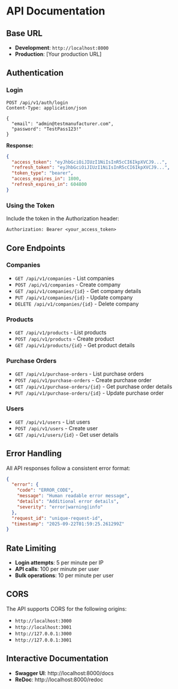 # API Documentation

## Base URL
- **Development**: `http://localhost:8000`
- **Production**: [Your production URL]

## Authentication

### Login
```http
POST /api/v1/auth/login
Content-Type: application/json

{
  "email": "admin@testmanufacturer.com",
  "password": "TestPass123!"
}
```

**Response:**
```json
{
  "access_token": "eyJhbGciOiJIUzI1NiIsInR5cCI6IkpXVCJ9...",
  "refresh_token": "eyJhbGciOiJIUzI1NiIsInR5cCI6IkpXVCJ9...",
  "token_type": "bearer",
  "access_expires_in": 1800,
  "refresh_expires_in": 604800
}
```

### Using the Token
Include the token in the Authorization header:
```http
Authorization: Bearer <your_access_token>
```

## Core Endpoints

### Companies
- `GET /api/v1/companies` - List companies
- `POST /api/v1/companies` - Create company
- `GET /api/v1/companies/{id}` - Get company details
- `PUT /api/v1/companies/{id}` - Update company
- `DELETE /api/v1/companies/{id}` - Delete company

### Products
- `GET /api/v1/products` - List products
- `POST /api/v1/products` - Create product
- `GET /api/v1/products/{id}` - Get product details

### Purchase Orders
- `GET /api/v1/purchase-orders` - List purchase orders
- `POST /api/v1/purchase-orders` - Create purchase order
- `GET /api/v1/purchase-orders/{id}` - Get purchase order details
- `PUT /api/v1/purchase-orders/{id}` - Update purchase order

### Users
- `GET /api/v1/users` - List users
- `POST /api/v1/users` - Create user
- `GET /api/v1/users/{id}` - Get user details

## Error Handling

All API responses follow a consistent error format:

```json
{
  "error": {
    "code": "ERROR_CODE",
    "message": "Human readable error message",
    "details": "Additional error details",
    "severity": "error|warning|info"
  },
  "request_id": "unique-request-id",
  "timestamp": "2025-09-22T01:59:25.261299Z"
}
```

## Rate Limiting

- **Login attempts**: 5 per minute per IP
- **API calls**: 100 per minute per user
- **Bulk operations**: 10 per minute per user

## CORS

The API supports CORS for the following origins:
- `http://localhost:3000`
- `http://localhost:3001`
- `http://127.0.0.1:3000`
- `http://127.0.0.1:3001`

## Interactive Documentation

- **Swagger UI**: http://localhost:8000/docs
- **ReDoc**: http://localhost:8000/redoc




